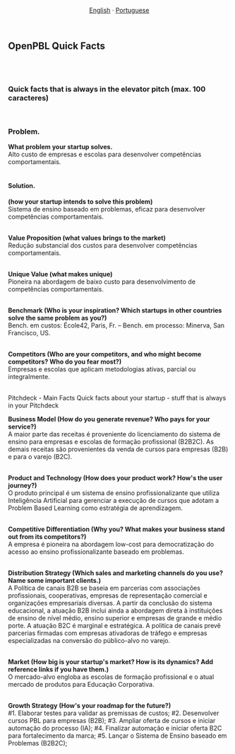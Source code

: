 
<p align="center">    
    <a href="#english">English</a>
    ·
    <a href="#portuguese">Portuguese</a>
</p>

<!--

<a name="english"></a>
<br>

## ABOUT OPEN-PBL

A 




<br>
<p align="center">    
    <a href="#english">English</a>
    ·
    <a href="#portuguese">Portuguese</a>
</p>

## <br>
<br><br><br><br><br><br><br><br><br><br><br><br><br><br><br><br><br><br><br><br><br><br><br><br><br>
<br><br><br><br><br><br><br><br><br><br><br><br><br><br><br><br><br><br><br><br><br><br><br><br><br>


<a name="spanish"></a> 
<br>

--> 

<a name="portuguese"></a> 
<br>

## OpenPBL Quick Facts

<br><br> 

### Quick facts that is always in the elevator pitch (max. 100 caracteres)

<br>

### Problem. 
**What problem your startup solves.**<br>
Alto custo de empresas e escolas para desenvolver competências comportamentais.<br><br>

#### Solution.
**(how your startup intends to solve this problem)**<br>
Sistema de ensino baseado em problemas, eficaz para desenvolver competências comportamentais. <br><br>

**Value Proposition
(what values brings  to the market)**<br>
Redução substancial dos custos para desenvolver competências comportamentais. <br><br>

**Unique Value
(what makes unique)**<br>
Pioneira na abordagem de baixo custo para desenvolvimento de competências comportamentais.<br><br>

**Benchmark
(Who is your inspiration? Which startups in other countries solve the same problem as you?)**<br>
Bench. em custos: École42, Paris, Fr. – Bench. em processo: Minerva, San Francisco, US.<br><br>

**Competitors
(Who are your competitors, and who might become competitors? Who do you fear most?)**<br>
Empresas e escolas que aplicam metodologias ativas, parcial ou integralmente.<br><br>


Pitchdeck - Main Facts 
Quick facts about your startup - stuff that is always in your Pitchdeck

**Business Model (How do you generate revenue? Who pays for your service?)**<br>
A maior parte das receitas é proveniente do licenciamento do sistema de ensino para empresas e escolas de formação profissional (B2B2C). As demais receitas são provenientes da venda de cursos para empresas (B2B) e para o varejo (B2C).<br><br>
 
**Product and Technology (How does your product work? How's the user journey?)**<br>
O produto principal é um sistema de ensino profissionalizante que utiliza Inteligência Artificial para gerenciar a execução de cursos que adotam a Problem Based Learning como estratégia de aprendizagem.<br><br>

**Competitive Differentiation (Why you? What makes your business stand out from its competitors?)**<br>
A empresa é pioneira na abordagem low-cost para democratização do acesso ao ensino profissionalizante baseado em problemas.<br><br>


**Distribution Strategy (Which sales and marketing channels do you use? Name some important clients.)**<br>
A Política de canais B2B se baseia em parcerias com associações profissionais, cooperativas, empresas de representação comercial e organizações empresariais diversas. A partir da conclusão do sistema educacional, a atuação B2B inclui ainda a abordagem direta à instituições de ensino de nível médio, ensino superior e empresas de grande e médio porte.  A atuação B2C é marginal e estratégica. A politica de canais prevê parcerias firmadas com empresas ativadoras de tráfego e empresas especializadas na conversão do público-alvo no varejo.<br><br>

**Market (How big is your startup's market? How is its dynamics? Add reference links if you have them.)**<br>
O mercado-alvo engloba as escolas de formação profissional e o atual mercado de produtos para Educação Corporativa.<br><br>

**Growth Strategy (How's your roadmap for the future?)**<br>
#1. Elaborar testes para validar as premissas de custos;
#2. Desenvolver cursos PBL para empresas (B2B);
#3. Ampliar oferta de cursos e iniciar automação do processo (IA);
#4. Finalizar automação e iniciar oferta B2C para fortalecimento da marca; 
#5. Lançar o Sistema de Ensino baseado em Problemas (B2B2C);<br><br>



## <br>


